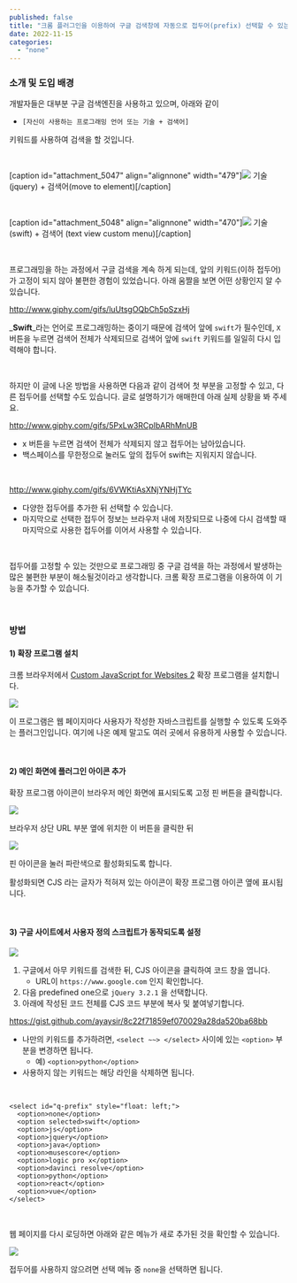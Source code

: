 ```yaml
---
published: false
title: "크롬 플러그인을 이용하여 구글 검색창에 자동으로 접두어(prefix) 선택할 수 있는 메뉴 추가하기"
date: 2022-11-15
categories: 
  - "none"
---
```


### **소개 및 도입 배경**

개발자들은 대부분 구글 검색엔진을 사용하고 있으며, 아래와 같이

- `[자신이 사용하는 프로그래밍 언어 또는 기술 + 검색어]`

키워드를 사용하여 검색을 할 것입니다.

 

\[caption id="attachment\_5047" align="alignnone" width="479"\]![](./assets/img/wp-content/uploads/2022/11/스크린샷-2022-11-16-오전-2.29.49.jpg) 기술(jquery) + 검색어(move to element)\[/caption\]

 

\[caption id="attachment\_5048" align="alignnone" width="470"\]![](./assets/img/wp-content/uploads/2022/11/스크린샷-2022-11-16-오전-2.30.13.jpg) 기술(swift) + 검색어 (text view custom menu)\[/caption\]

 

프로그래밍을 하는 과정에서 구글 검색을 계속 하게 되는데, 앞의 키워드(이하 접두어)가 고정이 되지 않아 불편한 경험이 있었습니다. 아래 움짤을 보면 어떤 상황인지 알 수 있습니다.

http://www.giphy.com/gifs/luUtsgOQbCh5pSzxHj

_**Swift**_라는 언어로 프로그래밍하는 중이기 때문에 검색어 앞에 `swift`가 필수인데, `X` 버튼을 누르면 검색어 전체가 삭제되므로 검색어 앞에 `swift` 키워드를 일일히 다시 입력해야 합니다.

 

하지만 이 글에 나온 방법을 사용하면 다음과 같이 검색어 첫 부분을 고정할 수 있고, 다른 접두어를 선택할 수도 있습니다. 글로 설명하기가 애매한데 아래 실제 상황을 봐 주세요.

http://www.giphy.com/gifs/5PxLw3RCpIbARhMnUB

- x 버튼을 누르면 검색어 전체가 삭제되지 않고 접두어는 남아있습니다.
- 백스페이스를 무한정으로 눌러도 앞의 접두어 swift는 지워지지 않습니다.

 

http://www.giphy.com/gifs/6VWKtiAsXNjYNHjTYc

- 다양한 접두어를 추가한 뒤 선택할 수 있습니다.
- 마지막으로 선택한 접두어 정보는 브라우저 내에 저장되므로 나중에 다시 검색할 때 마지막으로 사용한 접두어를 이어서 사용할 수 있습니다.

 

접두어를 고정할 수 있는 것만으로 프로그래밍 중 구글 검색을 하는 과정에서 발생하는 많은 불편한 부분이 해소될것이라고 생각합니다. 크롬 확장 프로그램을 이용하여 이 기능을 추가할 수 있습니다.

 

### **방법**

#### **1) 확장 프로그램 설치**

크롬 브라우저에서 [Custom JavaScript for Websites 2](https://chrome.google.com/webstore/detail/custom-javascript-for-web/ddbjnfjiigjmcpcpkmhogomapikjbjdk) 확장 프로그램을 설치합니다.

![](./assets/img/wp-content/uploads/2022/11/스크린샷-2022-11-16-오전-3.18.12.jpg)

이 프로그램은 웹 페이지마다 사용자가 작성한 자바스크립트를 실행할 수 있도록 도와주는 플러그인입니다. 여기에 나온 예제 말고도 여러 곳에서 유용하게 사용할 수 있습니다.

 

#### **2) 메인 화면에 플러그인 아이콘 추가**

확장 프로그램 아이콘이 브라우저 메인 화면에 표시되도록 고정 핀 버튼을 클릭합니다.

![](./assets/img/wp-content/uploads/2022/11/스크린샷-2022-11-16-오전-3.01.49.png)

브라우저 상단 URL 부분 옆에 위치한 이 버튼을 클릭한 뒤

![](./assets/img/wp-content/uploads/2022/11/스크린샷-2022-11-16-오전-2.59.33.jpg)

핀 아이콘을 눌러 파란색으로 활성화되도록 합니다.

활성화되면 CJS 라는 글자가 적혀져 있는 아이콘이 확장 프로그램 아이콘 옆에 표시됩니다.

 

#### **3) 구글 사이트에서 사용자 정의 스크립트가 동작되도록 설정**

![](./assets/img/wp-content/uploads/2022/11/스크린샷-2022-11-16-오전-3.03.59.jpg)

1. 구글에서 아무 키워드를 검색한 뒤, CJS 아이콘을 클릭하여 코드 창을 엽니다.
    - URL이 `https://www.google.com` 인지 확인합니다.
2. 다음 predefined one으로 `jQuery 3.2.1` 을 선택합니다.
3. 아래에 작성된 코드 전체를 CJS 코드 부분에 복사 및 붙여넣기합니다.

https://gist.github.com/ayaysir/8c22f71859ef070029a28da520ba68bb

- 나만의 키워드를 추가하려면, `<select ~~> </select>` 사이에 있는 `<option>` 부분을 변경하면 됩니다.
    - 예) `<option>python</option>`
- 사용하지 않는 키워드는 해당 라인을 삭제하면 됩니다.

 

```
<select id="q-prefix" style="float: left;">
  <option>none</option>
  <option selected>swift</option>
  <option>js</option>
  <option>jquery</option>
  <option>java</option>
  <option>musescore</option>
  <option>logic pro x</option>
  <option>davinci resolve</option>
  <option>python</option>
  <option>react</option>
  <option>vue</option>
</select>
```

 

웹 페이지를 다시 로딩하면 아래와 같은 메뉴가 새로 추가된 것을 확인할 수 있습니다.

![](./assets/img/wp-content/uploads/2022/11/스크린샷-2022-11-16-오전-3.13.10.jpg)

접두어를 사용하지 않으려면 선택 메뉴 중 `none`을 선택하면 됩니다.
